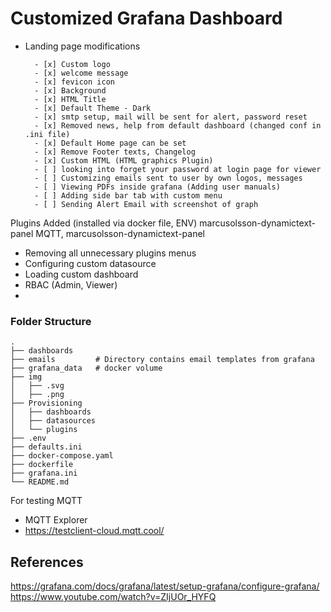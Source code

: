 # Customized Grafana Dashboard

- Landing page modifications

        - [x] Custom logo
        - [x] welcome message
        - [x] fevicon icon
        - [x] Background
        - [x] HTML Title
        - [x] Default Theme - Dark
        - [x] smtp setup, mail will be sent for alert, password reset
        - [x] Removed news, help from default dashboard (changed conf in .ini file)
        - [x] Default Home page can be set
        - [x] Remove Footer texts, Changelog 
        - [x] Custom HTML (HTML graphics Plugin)
        - [ ] looking into forget your password at login page for viewer
        - [ ] Customizing emails sent to user by own logos, messages
        - [ ] Viewing PDFs inside grafana (Adding user manuals)
        - [ ] Adding side bar tab with custom menu
        - [ ] Sending Alert Email with screenshot of graph



Plugins Added (installed via docker file, ENV)
marcusolsson-dynamictext-panel
MQTT, marcusolsson-dynamictext-panel


 - Removing all unnecessary plugins menus
 - Configuring custom datasource
 - Loading custom dashboard
 - RBAC (Admin, Viewer)
 - 

### Folder Structure
    .  
    ├── dashboards 
    ├── emails         # Directory contains email templates from grafana   
    ├── grafana_data   # docker volume                    
    ├── img             
    │   ├── .svg         
    │   ├── .png                 
    ├── Provisioning                
    │   ├── dashboards    
    │   ├── datasources     
    │   └── plugins           
    ├── .env    
    ├── defaults.ini                  
    ├── docker-compose.yaml  
    ├── dockerfile                    
    ├── grafana.ini 
    └── README.md

For testing MQTT
- MQTT Explorer
- https://testclient-cloud.mqtt.cool/



## References
https://grafana.com/docs/grafana/latest/setup-grafana/configure-grafana/
https://www.youtube.com/watch?v=ZIjUOr_HYFQ